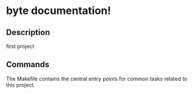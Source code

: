 # byte documentation!

## Description

first project

## Commands

The Makefile contains the central entry points for common tasks related to this project.

